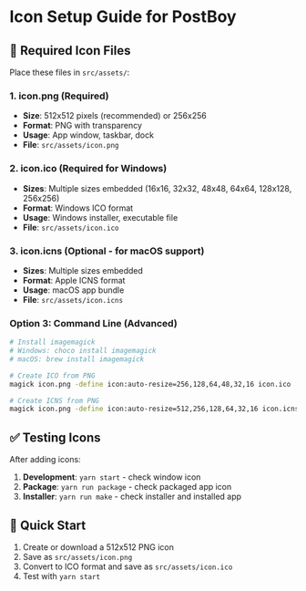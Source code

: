 # Icon Setup Guide for PostBoy

## 🎨 Required Icon Files

Place these files in `src/assets/`:

### **1. icon.png** (Required)
- **Size**: 512x512 pixels (recommended) or 256x256
- **Format**: PNG with transparency
- **Usage**: App window, taskbar, dock
- **File**: `src/assets/icon.png`

### **2. icon.ico** (Required for Windows)
- **Sizes**: Multiple sizes embedded (16x16, 32x32, 48x48, 64x64, 128x128, 256x256)
- **Format**: Windows ICO format
- **Usage**: Windows installer, executable file
- **File**: `src/assets/icon.ico`

### **3. icon.icns** (Optional - for macOS support)
- **Sizes**: Multiple sizes embedded
- **Format**: Apple ICNS format  
- **Usage**: macOS app bundle
- **File**: `src/assets/icon.icns`

### **Option 3: Command Line (Advanced)**
```bash
# Install imagemagick
# Windows: choco install imagemagick
# macOS: brew install imagemagick

# Create ICO from PNG
magick icon.png -define icon:auto-resize=256,128,64,48,32,16 icon.ico

# Create ICNS from PNG  
magick icon.png -define icon:auto-resize=512,256,128,64,32,16 icon.icns
```

## ✅ **Testing Icons**

After adding icons:

1. **Development**: `yarn start` - check window icon
2. **Package**: `yarn run package` - check packaged app icon
3. **Installer**: `yarn run make` - check installer and installed app

## 🚀 **Quick Start**

1. Create or download a 512x512 PNG icon
2. Save as `src/assets/icon.png`
3. Convert to ICO format and save as `src/assets/icon.ico`
4. Test with `yarn start`
